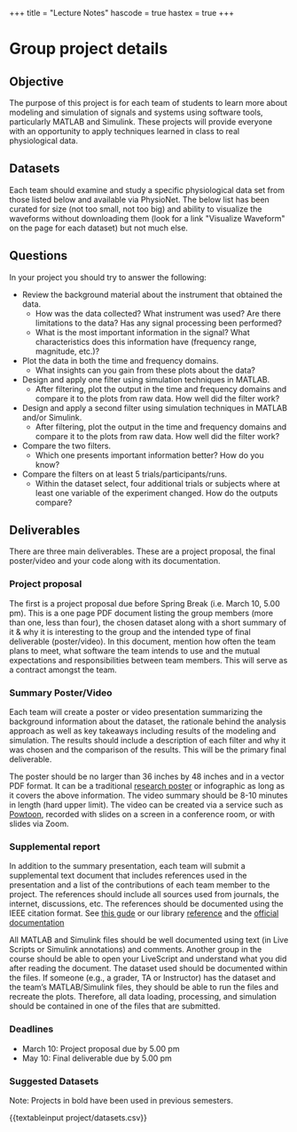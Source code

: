 +++
title = "Lecture Notes"
hascode = true
hastex = true
+++


# Group project details

## Objective
The purpose of this project is for each team of students to learn more about 
modeling and simulation of signals and systems using software tools,
particularly MATLAB and Simulink. These projects will provide everyone with an
opportunity to apply techniques learned in class to real physiological data.

## Datasets
Each team should examine and study a specific physiological data set from
those listed below and available via PhysioNet. The below list has been curated
for size (not too small, not too big) and ability to visualize the waveforms
without downloading them (look for a link "Visualize Waveform" on the page for
each dataset) but not much else. 


## Questions
In your project you should try to answer the following:

- Review the background material about the instrument that obtained the data.
  * How was the data collected? What instrument was used? Are there limitations
    to the data? Has any signal processing been performed?
  * What is the most important information in the signal? What characteristics does
    this information have (frequency range, magnitude, etc.)?
- Plot the data in both the time and frequency domains.
  * What insights can you gain from these plots about the data?
- Design and apply one filter using simulation techniques in MATLAB.
  * After filtering, plot the output in the time and frequency domains and
    compare it to the plots from raw data. How well did the filter work?
- Design and apply a second filter using simulation techniques in MATLAB and/or Simulink.
  * After filtering, plot the output in the time and frequency domains and
    compare it to the plots from raw data. How well did the filter work?
- Compare the two filters.
  * Which one presents important information better? How do you know?
- Compare the filters on at least 5 trials/participants/runs.
  * Within the dataset select, four additional trials or subjects where at least
   one variable of the experiment changed. How do the outputs compare?

## Deliverables

There are three main deliverables. These are a project proposal, the final
poster/video and your code along with its documentation. 


### Project proposal

The first is a project proposal due before Spring Break (i.e. March 10, 5.00
pm). This is a one page PDF document listing the group members (more than one,
less than four), the chosen dataset along with a short summary of it & why it is
interesting to the group and the intended type of final deliverable
(poster/video). In this document, mention how often the team plans to meet,
what software the team intends to use and the mutual expectations and
responsibilities between team members. This will serve as a contract amongst
the team. 


### Summary Poster/Video
Each team will create a poster or video presentation summarizing the background
information about the dataset, the rationale behind the analysis approach as
well as key takeaways including results of the modeling and simulation. 
The results should include a description of each filter and why it was chosen
and the comparison of the results. This will be the primary final deliverable. 

The poster should be no larger than 36 inches by 48 inches and in a vector PDF
format. It can be a traditional [research
poster](https://undergradresearch.illinois.edu/guidelines.html) or infographic
as long as it covers the above information. The video summary should be 8-10
minutes in length (hard upper limit). The video can be created via a service
such as [Powtoon](https://www.powtoon.com/), recorded with slides on a screen
in a conference room, or with slides via Zoom. 

### Supplemental report
In addition to the summary presentation, each team will submit a supplemental
text document that includes references used in the presentation and a list of
the contributions of each team member to the project. The references should
include all sources used from journals, the internet, discussions, etc. The
references should be documented using the IEEE citation format. See [this
gude](https://owl.purdue.edu/owl/research_and_citation/ieee_style/ieee_overview.html)
or our library [reference](https://guides.library.illinois.edu/citingsources)
and the [official
documentation](https://ieeeauthorcenter.ieee.org/wp-content/uploads/IEEE-Reference-Guide.pdf)

All MATLAB and Simulink files should be well documented using text (in Live
Scripts or Simulink annotations) and comments. Another group in the course
should be able to open your LiveScript and understand what you did after
reading the document. The dataset used should be documented within the files.
If someone (e.g., a grader, TA or Instructor) has the dataset and the team’s
MATLAB/Simulink files, they should be able to run the files and recreate the
plots. Therefore, all data loading, processing, and simulation should be
contained in one of the files that are submitted.


### Deadlines

- March 10: Project proposal due by 5.00 pm
- May 10: Final deliverable due by 5.00 pm


### Suggested Datasets

Note: Projects in bold have been used in previous semesters. 

{{textableinput project/datasets.csv}}
